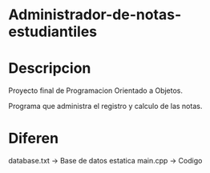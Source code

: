 # Administrador-de-notas-estudiantiles
# Descripcion
Proyecto final de Programacion Orientado a Objetos.

Programa que administra el registro y calculo de las notas.

# Diferen
database.txt -> Base de datos estatica
main.cpp -> Codigo
